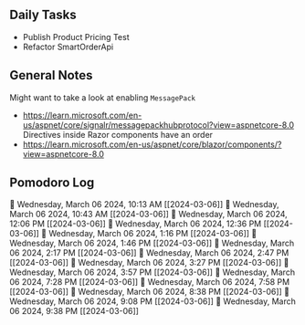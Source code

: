 ## Daily Tasks

- Publish Product Pricing Test
- Refactor SmartOrderApi

## General Notes

Might want to take a look at enabling `MessagePack`
- https://learn.microsoft.com/en-us/aspnet/core/signalr/messagepackhubprotocol?view=aspnetcore-8.0
Directives inside Razor components have an order
- https://learn.microsoft.com/en-us/aspnet/core/blazor/components/?view=aspnetcore-8.0

## Pomodoro Log


🍅 Wednesday, March 06 2024, 10:13 AM [[2024-03-06]]
🍅 Wednesday, March 06 2024, 10:43 AM [[2024-03-06]]
🍅 Wednesday, March 06 2024, 12:06 PM [[2024-03-06]]
🍅 Wednesday, March 06 2024, 12:36 PM [[2024-03-06]]
🍅 Wednesday, March 06 2024, 1:16 PM [[2024-03-06]]
🍅 Wednesday, March 06 2024, 1:46 PM [[2024-03-06]]
🍅 Wednesday, March 06 2024, 2:17 PM [[2024-03-06]]
🍅 Wednesday, March 06 2024, 2:47 PM [[2024-03-06]]
🍅 Wednesday, March 06 2024, 3:27 PM [[2024-03-06]]
🍅 Wednesday, March 06 2024, 3:57 PM [[2024-03-06]]
🍅 Wednesday, March 06 2024, 7:28 PM [[2024-03-06]]
🍅 Wednesday, March 06 2024, 7:58 PM [[2024-03-06]]
🍅 Wednesday, March 06 2024, 8:38 PM [[2024-03-06]]
🍅 Wednesday, March 06 2024, 9:08 PM [[2024-03-06]]
🍅 Wednesday, March 06 2024, 9:38 PM [[2024-03-06]]